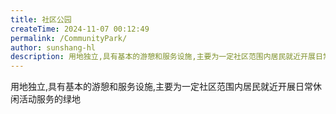 ```yaml
---
title: 社区公园
createTime: 2024-11-07 00:12:49
permalink: /CommunityPark/
author: sunshang-hl
description: 用地独立,具有基本的游憩和服务设施,主要为一定社区范围内居民就近开展日常休闲活动服务的绿地
---
```


用地独立,具有基本的游憩和服务设施,主要为一定社区范围内居民就近开展日常休闲活动服务的绿地